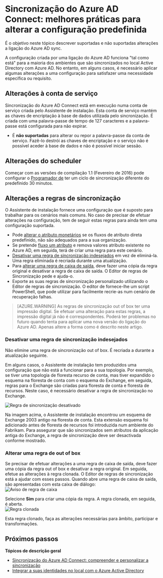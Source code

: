 <properties
    pageTitle="Sincronização do Azure AD Connect: melhores práticas para alterar a configuração predefinida | Microsoft Azure"
    description="Fornece melhores práticas para alterar a configuração predefinida de ligação do Azure AD sync."
    services="active-directory"
    documentationCenter=""
    authors="andkjell"
    manager="femila"
    editor=""/>

<tags
    ms.service="active-directory"
    ms.workload="identity"
    ms.tgt_pltfrm="na"
    ms.devlang="na"
    ms.topic="article"
    ms.date="08/22/2016"
    ms.author="markvi;andkjell"/>


# <a name="azure-ad-connect-sync-best-practices-for-changing-the-default-configuration"></a>Sincronização do Azure AD Connect: melhores práticas para alterar a configuração predefinida
É o objetivo neste tópico descrever suportadas e não suportadas alterações a ligação do Azure AD sync.

A configuração criada por uma ligação do Azure AD funciona "tal como está" para a maioria dos ambientes que são sincronizados no local Active Directory com Azure AD. No entanto, em alguns casos, é necessário aplicar algumas alterações a uma configuração para satisfazer uma necessidade específica ou requisito.

## <a name="changes-to-the-service-account"></a>Alterações à conta de serviço
Sincronização do Azure AD Connect está em execução numa conta de serviço criada pelo Assistente de instalação. Esta conta de serviço mantém as chaves de encriptação à base de dados utilizada pelo sincronização. É criada com uma palavra-passe de tempo de 127 caracteres e a palavra-passe está configurada para não expirar.

- É **não suportadas** para alterar ou repor a palavra-passe da conta de serviço. Fazê-lo destrói as chaves de encriptação e o serviço não é possível aceder à base de dados e não é possível iniciar sessão.

## <a name="changes-to-the-scheduler"></a>Alterações do scheduler
Começar com as versões de compilação 1.1 (Fevereiro de 2016) pode configurar o [Programador de](active-directory-aadconnectsync-feature-scheduler.md) ter um ciclo de sincronização diferente do predefinido 30 minutos.

## <a name="changes-to-synchronization-rules"></a>Alterações a regras de sincronização
O Assistente de instalação fornece uma configuração que é suposto para trabalhar para os cenários mais comuns. No caso de precisar de efetuar alterações na configuração, tem de seguir estas regras para ainda tem uma configuração suportada.

- Pode [alterar o atributo monetários](active-directory-aadconnectsync-change-the-configuration.md#other-common-attribute-flow-changes) se os fluxos de atributo direta predefinido, não são adequados para a sua organização.
- Se pretende [fluxo um atributo](active-directory-aadconnectsync-change-the-configuration.md#do-not-flow-an-attribute) e remova valores atributo existente no Azure AD, em seguida, terá de criar uma regra para este cenário.
- [Desativar uma regra de sincronização indesejados](#disable-an-unwanted-sync-rule) em vez de eliminá-la. Uma regra eliminada é recriada durante uma atualização.
- Para [alterar uma regra de caixa de saída](#change-an-out-of-box-rule), deve fazer uma cópia da regra original e desativar a regra de caixa de saída. O Editor de regras de Sincronização pede e ajuda-o.
- Exporte as suas regras de sincronização personalizado utilizando o Editor de regras de sincronização. O editor de fornece-lhe um script PowerShell, que pode utilizar para facilmente recrie-as num cenário de recuperação falhas.

>[AZURE.WARNING] As regras de sincronização out of box ter uma impressão digital. Se efetuar uma alteração para estas regras, a impressão digital já não é correspondentes. Poderá ter problemas no futuro quando tenta para aplicar uma nova versão do ligação do Azure AD. Apenas altere a forma como é descrito neste artigo.

### <a name="disable-an-unwanted-sync-rule"></a>Desativar uma regra de sincronização indesejados
Não elimine uma regra de sincronização out of box. É recriada a durante a atualização seguinte.

Em alguns casos, o Assistente de instalação tem produzidos uma configuração que não está a funcionar para a sua topologia. Por exemplo, se tiver uma topologia de floresta recurso de conta, mas tiver expandido o esquema na floresta de conta com o esquema do Exchange, em seguida, regras para o Exchange são criadas para floresta de conta e floresta de recursos. Neste caso, é necessário desativar a regra de sincronização no Exchange.

![Regra de sincronização desativado](./media/active-directory-aadconnectsync-best-practices-changing-default-configuration/exchangedisabledrule.png)

Na imagem acima, o Assistente de instalação encontrou um esquema de Exchange 2003 antigo na floresta de conta. Esta extensão esquema foi adicionado antes de floresta de recursos foi introduzida num ambiente do Fabrikam. Para assegurar que são sincronizados sem atributos da aplicação antiga do Exchange, a regra de sincronização deve ser desactivada conforme mostrado.

### <a name="change-an-out-of-box-rule"></a>Alterar uma regra de out of box
Se precisar de efetuar alterações a uma regra de caixa de saída, deve fazer uma cópia da regra out of box e desativar a regra original. Em seguida, efetue as alterações à regra clonada. O Editor de regras de sincronização está a ajudar com esses passos. Quando abre uma regra de caixa de saída, são apresentadas com esta caixa de diálogo:  
![Aviso de regra de caixa](./media/active-directory-aadconnectsync-best-practices-changing-default-configuration/warningoutofboxrule.png)

Selecione **Sim** para criar uma cópia da regra. A regra clonada, em seguida, é aberta.  
![Regra clonada](./media/active-directory-aadconnectsync-best-practices-changing-default-configuration/clonedrule.png)

Esta regra clonado, faça as alterações necessárias para âmbito, participar e transformações.

## <a name="next-steps"></a>Próximos passos

**Tópicos de descrição geral**

- [Sincronização do Azure AD Connect: compreender e personalizar a sincronização](active-directory-aadconnectsync-whatis.md)
- [Integrar a suas identidades no local com o Azure Active Directory](active-directory-aadconnect.md)
